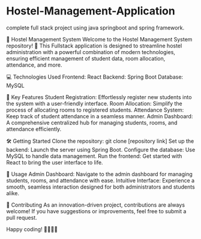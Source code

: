 # Hostel-Management-Application
complete full stack project using java springboot and spring framework.

🏡 Hostel Management System
Welcome to the Hostel Management System repository! 🚀 This Fullstack application is designed to streamline hostel administration with a powerful combination of modern technologies, ensuring efficient management of student data, room allocation, attendance, and more.

💻 Technologies Used
Frontend: React
Backend: Spring Boot 
Database: MySQL


🚀 Key Features
Student Registration: Effortlessly register new students into the system with a user-friendly interface.
Room Allocation: Simplify the process of allocating rooms to registered students.
Attendance System: Keep track of student attendance in a seamless manner.
Admin Dashboard: A comprehensive centralized hub for managing students, rooms, and attendance efficiently.

🛠️ Getting Started
Clone the repository: git clone [repository link]
Set up the backend: Launch the server using Spring Boot.
Configure the database: Use MySQL to handle data management.
Run the frontend: Get started with React to bring the user interface to life.


🌟 Usage
Admin Dashboard: Navigate to the admin dashboard for managing students, rooms, and attendance with ease.
Intuitive Interface: Experience a smooth, seamless interaction designed for both administrators and students alike.


🤝 Contributing
As an innovation-driven project, contributions are always welcome! If you have suggestions or improvements, feel free to submit a pull request.

Happy coding! 👩‍💻👨‍💻
